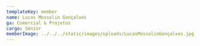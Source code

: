 ```yaml
---
templateKey: member
name: Lucas Mossolin Gonçalves
ga: Comercial & Projetos
cargo: Sênior
memberImage: ../../../static/images/uploads/LucasMossolinGonçalves.jpg
---
```

